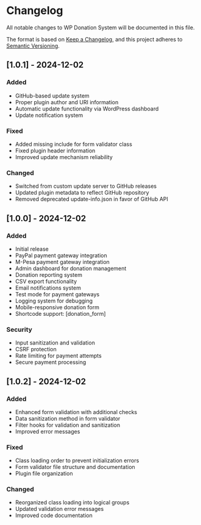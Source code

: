 # Changelog
All notable changes to WP Donation System will be documented in this file.

The format is based on [Keep a Changelog](https://keepachangelog.com/en/1.0.0/),
and this project adheres to [Semantic Versioning](https://semver.org/spec/v2.0.0.html).

## [1.0.1] - 2024-12-02
### Added
- GitHub-based update system
- Proper plugin author and URI information
- Automatic update functionality via WordPress dashboard
- Update notification system

### Fixed
- Added missing include for form validator class
- Fixed plugin header information
- Improved update mechanism reliability

### Changed
- Switched from custom update server to GitHub releases
- Updated plugin metadata to reflect GitHub repository
- Removed deprecated update-info.json in favor of GitHub API

## [1.0.0] - 2024-12-02
### Added
- Initial release
- PayPal payment gateway integration
- M-Pesa payment gateway integration
- Admin dashboard for donation management
- Donation reporting system
- CSV export functionality
- Email notifications system
- Test mode for payment gateways
- Logging system for debugging
- Mobile-responsive donation form
- Shortcode support: [donation_form]

### Security
- Input sanitization and validation
- CSRF protection
- Rate limiting for payment attempts
- Secure payment processing 

## [1.0.2] - 2024-12-02
### Added
- Enhanced form validation with additional checks
- Data sanitization method in form validator
- Filter hooks for validation and sanitization
- Improved error messages

### Fixed
- Class loading order to prevent initialization errors
- Form validator file structure and documentation
- Plugin file organization

### Changed
- Reorganized class loading into logical groups
- Updated validation error messages
- Improved code documentation 